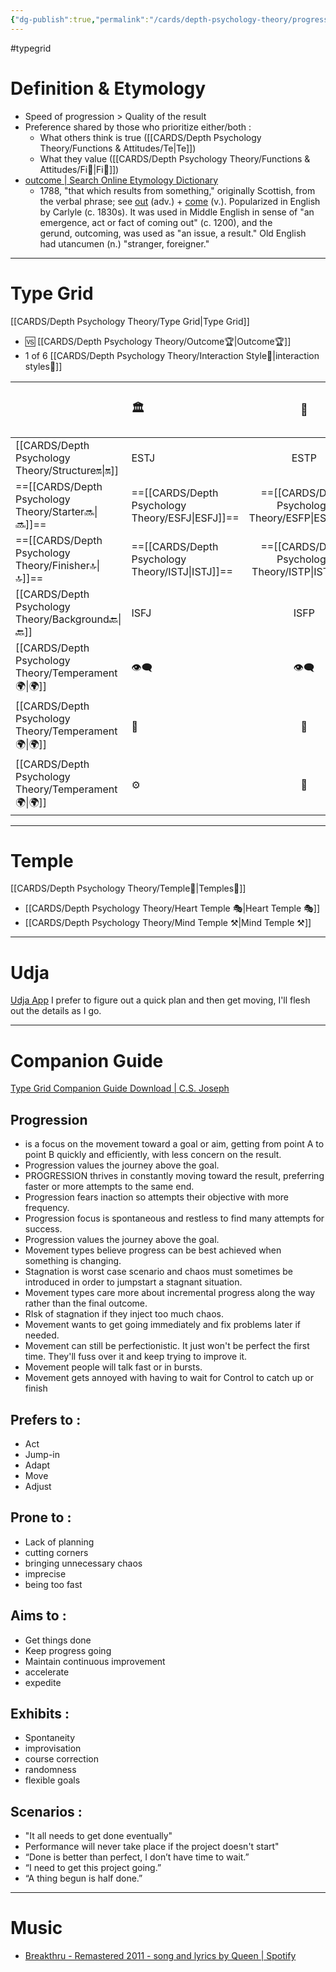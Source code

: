 ```yaml
---
{"dg-publish":true,"permalink":"/cards/depth-psychology-theory/progression/","created":"2023-01-01T13:12:17.828+01:00","updated":"2023-04-27T14:16:20.634+02:00"}
---
```


#typegrid 
# Definition & Etymology 
- Speed of progression  > Quality of the result
- Preference shared by those who prioritize either/both : 
	- What others think is true ([[CARDS/Depth Psychology Theory/Functions & Attitudes/Te\|Te]])
	- What they value ([[CARDS/Depth Psychology Theory/Functions & Attitudes/Fi🧭\|Fi🧭]])
- [outcome | Search Online Etymology Dictionary](https://www.etymonline.com/search?q=outcome)
	- 1788, "that which results from something," originally Scottish, from the verbal phrase; see [out](https://www.etymonline.com/word/out?ref=etymonline_crossreference#etymonline_v_9965 "Etymology, meaning and definition of out ") (adv.) + [come](https://www.etymonline.com/word/come?ref=etymonline_crossreference#etymonline_v_15860 "Etymology, meaning and definition of come ") (v.). Popularized in English by Carlyle (c. 1830s). It was used in Middle English in sense of "an emergence, act or fact of coming out" (c. 1200), and the gerund, outcoming, was used as "an issue, a result." Old English had utancumen (n.) "stranger, foreigner."
---
# Type Grid 
[[CARDS/Depth Psychology Theory/Type Grid\|Type Grid]]
- 🆚 [[CARDS/Depth Psychology Theory/Outcome🏆\|Outcome🏆]] 
- 1 of 6 [[CARDS/Depth Psychology Theory/Interaction Style💬\|interaction styles💬]] 

|                      | <font size="4"> 🏛️</font>   |  <font size="4"> 🧰</font>   | <font size="4"> 🔮</font> | <font size="4"> 🦄</font>    | [[CARDS/Depth Psychology Theory/Interaction Style💬\|💬]]                      |   [[CARDS/Depth Psychology Theory/Interaction Style💬\|💬]]                           |   [[CARDS/Depth Psychology Theory/Interaction Style💬\|💬]]                    |
|:-------------------- |:--------------------- |:---------------------:|:------------------------- |:--------------------- |:--------------------- |:-------------------------- |:--------------------- |
| [[CARDS/Depth Psychology Theory/Structure🔛\|🔛]]  |  ESTJ               |        ESTP         |  ENTJ                   |  ENFJ               | ➡️     | 👋     | 🏆     |
| ==[[CARDS/Depth Psychology Theory/Starter🔜\|🔜]]==    | ==[[CARDS/Depth Psychology Theory/ESFJ\|ESFJ]]==              |       ==[[CARDS/Depth Psychology Theory/ESFP\|ESFP]]==        | ==[[CARDS/Depth Psychology Theory/ENTP\|ENTP]]==                  | ==[[CARDS/Depth Psychology Theory/ENFP\|ENFP]]==              |↪️ | 👋       | ==[[CARDS/Depth Psychology Theory/Progression🏃\|🏃]]== |
| ==[[CARDS/Depth Psychology Theory/Finisher🔝\|🔝]]==   | ==[[CARDS/Depth Psychology Theory/ISTJ\|ISTJ]]==              |       ==[[CARDS/Depth Psychology Theory/ISTP\|ISTP]]==        | ==[[CARDS/Depth Psychology Theory/INTJ\|INTJ]]==                  | ==[[CARDS/Depth Psychology Theory/INFJ\|INFJ]]==              | ➡️     | 🧘‍♂️ | ==[[CARDS/Depth Psychology Theory/Progression🏃\|🏃]]== |
|  [[CARDS/Depth Psychology Theory/Background🔙\|🔙]]  |  ISFJ            |    ISFP        | INTP                | INFP           | ↪️  | 🧘‍♂️  | 🏆   |
|  [[CARDS/Depth Psychology Theory/Temperament🌍\|🌍]]                     | 👁️‍🗨️ | 👁️‍🗨️ | 🧲        | 🧲    |                       |                            |                       |
|  [[CARDS/Depth Psychology Theory/Temperament🌍\|🌍]]                     | 🐜 |  🦊  | 🦊     | 🐜                       |                            |                       |
|  [[CARDS/Depth Psychology Theory/Temperament🌍\|🌍]]                     | ⚙️  |  👀   |⚙️      |👀  |                       |                            |                             |

---
# Temple 
[[CARDS/Depth Psychology Theory/Temple🙏\|Temples🙏]] 
- [[CARDS/Depth Psychology Theory/Heart Temple 🎭\|Heart Temple 🎭]] 
- [[CARDS/Depth Psychology Theory/Mind Temple ⚒️\|Mind Temple ⚒️]] 
---
# Udja
[Udja App](https://www.udja.app/#/)
I prefer to figure out a quick plan and then get moving, I'll flesh out the details as I go.

---
# Companion Guide 
[Type Grid Companion Guide Download | C.S. Joseph](https://csjoseph.life/type-grid-companion-guide-download/)
## Progression 
- is a focus on the movement toward a goal or aim, getting from point A to point B quickly and efficiently, with less concern on the result.
- Progression values the journey above the goal.
- PROGRESSION thrives in constantly moving toward the result, preferring faster or more attempts to the same end.
- Progression fears inaction so attempts their objective with more frequency. 
- Progression focus is spontaneous and restless to find many attempts for success. 
- Progression values the journey above the goal.
- Movement types believe progress can be best achieved when something is changing. 
- Stagnation is worst case scenario and chaos must sometimes be introduced in order to jumpstart a stagnant situation. 
- Movement types care more about incremental progress along the way rather than the final outcome.
- RIsk of stagnation if they inject too much chaos. 
- Movement wants to get going immediately and fix problems later if needed. 
- Movement can still be perfectionistic. It just won't be perfect the first time. They'll fuss over it and keep trying to improve it. 
- Movement people will talk fast or in bursts. 
- Movement gets annoyed with having to wait for Control to catch up or finish

##  **Prefers to :** 
- Act
- Jump-in
- Adapt
- Move
- Adjust

## **Prone to :**
- Lack of planning
- cutting corners
- bringing unnecessary chaos
- imprecise
- being too fast

## **Aims to :**
- Get things done
- Keep progress going
- Maintain continuous improvement
- accelerate
- expedite

## **Exhibits :**
- Spontaneity
- improvisation
- course correction
- randomness
- flexible goals

## **Scenarios :**
- "It all needs to get done eventually"
- Performance will never take place if the project doesn't start"
- “Done is better than perfect, I don’t have time to wait.”
- “I need to get this project going.”
- “A thing begun is half done.”

---
# Music
- [Breakthru - Remastered 2011 - song and lyrics by Queen | Spotify](https://open.spotify.com/track/5Nuxdf0f5PpaeaPm4jrhiE?si=d848e45199bc4520)
